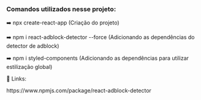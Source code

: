 <h3>Comandos utilizados nesse projeto:</h3>
<p>➡️ npx create-react-app (Criação do projeto)</p>
<p>➡️ npm i react-adblock-detector --force (Adicionando as dependências do detector de adblock)</p>
<p>➡️ npm i styled-components (Adicionando as dependências para utilizar estilização global)</p>

<p>📝 Links:</p>
<p>https://www.npmjs.com/package/react-adblock-detector</p>
